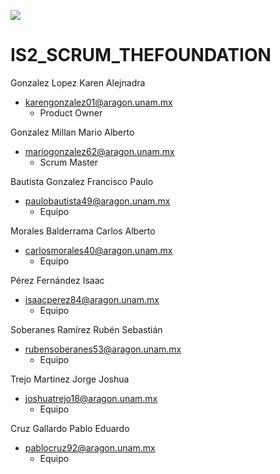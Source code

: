 ![](https://static.wikia.nocookie.net/leagueoflegends/images/0/07/League_of_Legends_icon.png/revision/latest?cb=20191018194326)
# IS2_SCRUM_THEFOUNDATION


Gonzalez Lopez Karen Alejnadra
- karengonzalez01@aragon.unam.mx
  - Product Owner


Gonzalez Millan Mario Alberto
- mariogonzalez62@aragon.unam.mx
  - Scrum Master


Bautista Gonzalez Francisco Paulo
- paulobautista49@aragon.unam.mx
  - Equipo

Morales Balderrama Carlos Alberto
- carlosmorales40@aragon.unam.mx
  - Equipo

Pérez Fernández Isaac
- isaacperez84@aragon.unam.mx
  - Equipo

Soberanes Ramírez Rubén Sebastián
- rubensoberanes53@aragon.unam.mx
  - Equipo

Trejo Martinez Jorge Joshua
- joshuatrejo18@aragon.unam.mx
  - Equipo
 
 Cruz Gallardo Pablo Eduardo
- pablocruz92@aragon.unam.mx
  - Equipo
